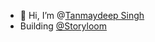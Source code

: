 - 👋 Hi, I’m @[Tanmaydeep Singh](https://tanmaydeep-singh.netlify.app/)
-   Building [@Storyloom](https://storyloom.in/)


